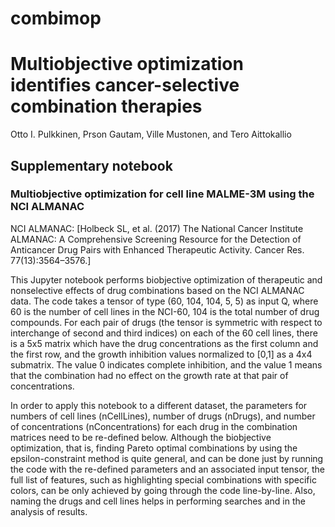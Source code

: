 # combimop
# Multiobjective optimization identifies cancer-selective combination therapies
Otto I. Pulkkinen, Prson Gautam, Ville Mustonen, and Tero Aittokallio

## Supplementary notebook
### Multiobjective optimization for cell line MALME-3M using the NCI ALMANAC

NCI ALMANAC: [Holbeck SL, et al. (2017) The National Cancer Institute ALMANAC: A Comprehensive Screening Resource for the Detection of Anticancer Drug Pairs with Enhanced Therapeutic Activity. Cancer Res. 77(13):3564–3576.]

This Jupyter notebook performs biobjective optimization of therapeutic and nonselective effects of drug combinations based on the NCI ALMANAC data.
The code takes a tensor of type (60, 104, 104, 5, 5) as input Q, where 60 is the number of cell lines in the NCI-60, 104 is the total number of drug compounds. For each pair of drugs (the tensor is symmetric with respect to interchange of second and third indices) on each of the 60 cell lines, there is a 5x5 matrix which have the drug concentrations as the first column and the first row, and the growth inhibition values normalized to [0,1] as a 4x4 submatrix. The value 0 indicates complete inhibition, and the value 1 means that the combination had no effect on the growth rate at that pair of concentrations.

In order to apply this notebook to a different dataset, the parameters for numbers of cell lines (nCellLines), number of drugs (nDrugs), and number of concentrations (nConcentrations) for each drug in the combination matrices need to be re-defined below. Although the biobjective optimization, that is, finding Pareto optimal combinations by using the epsilon-constraint method is quite general, and can be done just by running the code with the re-defined parameters and an associated input tensor, the full list of features, such as highlighting special combinations with specific colors, can be only achieved by going through the code line-by-line. Also, naming the drugs and cell lines helps in performing searches and in the analysis of results.


